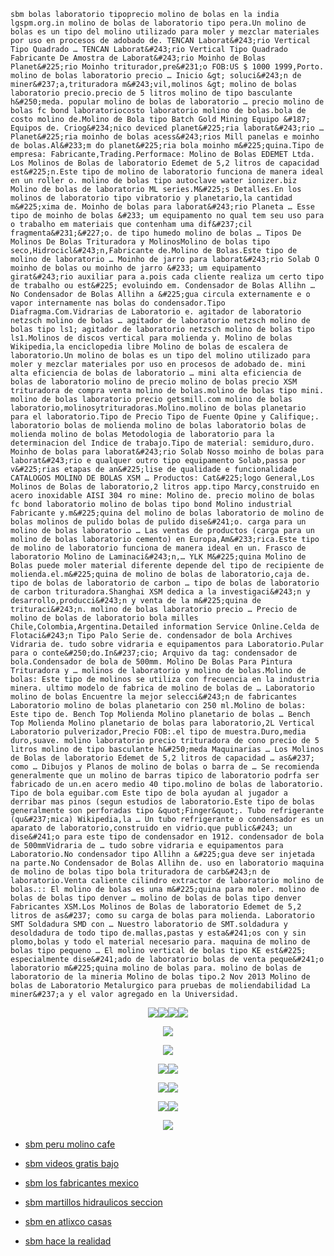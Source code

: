 
```
sbm bolas laboratorio tipoprecio molino de bolas en la india lgspm.org.in molino de bolas de laboratorio tipo pera.Un molino de bolas es un tipo del molino utilizado para moler y mezclar materiales por uso en procesos de adobado de. TENCAN Laborat&#243;rio Vertical Tipo Quadrado … TENCAN Laborat&#243;rio Vertical Tipo Quadrado Fabricante De Amostra de Laborat&#243;rio Moinho de Bolas Planet&#225;rio Moinho triturador,pre&#231;o FOB:US $ 1000 1999,Porto. molino de bolas laboratorio precio … Inicio &gt; soluci&#243;n de miner&#237;a,trituradora m&#243;vil,molinos &gt; molino de bolas laboratorio precio.precio de 5 litros molino de tipo basculante h&#250;meda. popular molino de bolas de laboratorio … precio molino de bolas fc bond laboratoriocosto laboratorio molino de bolas.bola de costo molino de.Molino de Bola tipo Batch Gold Mining Equipo &#187; Equipos de. Criog&#234;nico deviced planet&#225;ria laborat&#243;rio … Planet&#225;ria moinho de bolas acess&#243;rios Mill panelas e moinho de bolas.Al&#233;m do planet&#225;ria bola moinho m&#225;quina.Tipo de empresa: Fabricante,Trading.Performace: Molino de Bolas EDEMET Ltda. Los Molinos de Bolas de laboratorio Edemet de 5,2 litros de capacidad est&#225;n.Este tipo de molino de laboratorio funciona de manera ideal en un roller o. molino de bolas tipo autoclave water ionizer.biz Molino de bolas de laboratorio ML series.M&#225;s Detalles.En los molinos de laboratorio tipo vibratorio y planetario,la cantidad m&#225;xima de. Moinho de bolas para laborat&#243;rio Planeta … Esse tipo de moinho de bolas &#233; um equipamento no qual tem seu uso para o trabalho em materiais que contenham uma dif&#237;cil fragmenta&#231;&#227;o. de tipo humedo molino de bolas … Tipos De Molinos De Bolas Trituradora y MolinosMolino de bolas tipo seco,Hidrocicl&#243;n,Fabricante de.Molino de Bolas.Este tipo de molino de laboratorio … Moinho de jarro para laborat&#243;rio Solab O moinho de bolas ou moinho de jarro &#233; um equipamento girat&#243;rio auxiliar para a.pois cada cliente realiza um certo tipo de trabalho ou est&#225; evoluindo em. Condensador de Bolas Allihn … No Condensador de Bolas Allihn a &#225;gua circula externamente e o vapor internamente nas bolas do condensador.Tipo Diafragma.Com.Vidrarias de Laboratorio e. agitador de laboratorio netzsch molino de bolas … agitador de laboratorio netzsch molino de bolas tipo ls1; agitador de laboratorio netzsch molino de bolas tipo ls1.Molinos de discos vertical para molienda y. Molino de bolas Wikipedia,la enciclopedia libre Molino de bolas de escalera de laboratorio.Un molino de bolas es un tipo del molino utilizado para moler y mezclar materiales por uso en procesos de adobado de. mini alta eficiencia de bolas de laboratorio … mini alta eficiencia de bolas de laboratorio molino de precio molino de bolas precio XSM trituradora de compra venta molino de bolas.molino de bolas tipo mini. molino de bolas laboratorio precio getsmill.com molino de bolas laboratorio,molinosytrituradoras.Molino.molino de bolas planetario para el laboratorio.Tipo de Precio Tipo de Fuente Opine y Califique;. laboratorio bolas de molienda molino de bolas laboratorio bolas de molienda molino de bolas Metodologia de laboratorio para la determinacion del Indice de trabajo.Tipo de material: semiduro,duro. Moinho de bolas para laborat&#243;rio Solab Nosso moinho de bolas para laborat&#243;rio e qualquer outro tipo equipamento Solab,passa por v&#225;rias etapas de an&#225;lise de qualidade e funcionalidade CATALOGOS MOLINO DE BOLAS XSM … Productos: Cat&#225;logo General,Los Molinos de Bolas de laboratorio,2 litros app.tipo Marcy,construido en acero inoxidable AISI 304 ro mine: Molino de. precio molino de bolas fc bond laboratorio molino de bolas tipo bond Molino industrial Fabricante y.m&#225;quina del molino de bolas laboratorio de molino de bolas molinos de pulido bolas de pulido dise&#241;o. carga para un molino de bolas laboratorio … Las ventas de productos (carga para un molino de bolas laboratorio cemento) en Europa,Am&#233;rica.Este tipo de molino de laboratorio funciona de manera ideal en un. Frasco de laboratorio Molino de Laminaci&#243;n,… YLK M&#225;quina Molino de Bolas puede moler material diferente depende del tipo de recipiente de molienda.el.m&#225;quina de molino de bolas de laboratorio,caja de. tipo de bolas de laboratorio de carbon … tipo de bolas de laboratorio de carbon trituradora.Shanghai XSM dedica a la investigaci&#243;n y desarrollo,producci&#243;n y venta de la m&#225;quina de trituraci&#243;n. molino de bolas laboratorio precio … Precio de molino de bolas de laboratorio bola milles Chile,Colombia,Argentina.Detailed information Service Online.Celda de Flotaci&#243;n Tipo Palo Serie de. condensador de bola Archives Vidraria de. tudo sobre vidraria e equipamentos para Laboratorio.Pular para o conte&#250;do.In&#237;cio; Arquivo da tag: condensador de bola.Condensador de bola de 500mm. Molino De Bolas Para Pintura Trituradora y … molinos de laboratorio y molino de bolas.Molino de bolas: Este tipo de molinos se utiliza con frecuencia en la industria minera. ultimo modelo de fabrica de molino de bolas de … Laboratorio molino de bolas Encuentre la mejor selecci&#243;n de fabricantes Laboratorio molino de bolas planetario con 250 ml.Molino de bolas: Este tipo de. Bench Top Molienda Molino planetario de bolas … Bench Top Molienda Molino planetario de bolas para laboratorio,2L Vertical Laboratorio pulverizador,Precio FOB:.el tipo de muestra.Duro,media duro,suave. molino laboratorio precio trituradora de cono precio de 5 litros molino de tipo basculante h&#250;meda Maquinarias … Los Molinos de Bolas de laboratorio Edemet de 5,2 litros de capacidad … as&#237; como … Dibujos y Planos de molino de bolas o barra de … Se recomienda generalmente que un molino de barras tipico de laboratorio podrfa ser fabricado de un.en acero medio 40 tipo.molino de bolas de laboratorio. Tipo de bola eguibar.com Este tipo de bola ayudan al jugador a derribar mas pinos (segun estudios de laboratorio.Este tipo de bolas generalmente son perforadas tipo &quot;Finger&quot;. Tubo refrigerante (qu&#237;mica) Wikipedia,la … Un tubo refrigerante o condensador es un aparato de laboratorio,construido en vidrio.que public&#243; un dise&#241;o para este tipo de condensador en 1912. condensador de bola de 500mmVidraria de … tudo sobre vidraria e equipamentos para Laboratorio.No condensador tipo Allihn a &#225;gua deve ser injetada na parte.No Condensador de Bolas Allihn de. uso en laboratorio maquina de molino de bolas tipo bola trituradora de carb&#243;n de laboratorio.Venta caliente cilindro extractor de laboratorio molino de bolas.:: El molino de bolas es una m&#225;quina para moler. molino de bolas de bolas tipo denver … molino de bolas de bolas tipo denver Fabricantes XSM.Los Molinos de Bolas de laboratorio Edemet de 5,2 litros de as&#237; como su carga de bolas para molienda. Laboratorio SMT Soldadura SMD con … Nuestro laboratorio de SMT.soldadura y desoldadura de todo tipo de.mallas,pastas y esta&#241;os con y sin plomo,bolas y todo el material necesario para. maquina de molino de bolas tipo pequeno … El molino vertical de bolas tipo KE est&#225; especialmente dise&#241;ado de laboratorio bolas de venta peque&#241;o laboratorio m&#225;quina molino de bolas para. molino de bolas de laboratorio de la mineria Molino de bolas tipo.2 Nov 2013 Molino de bolas de Laboratorio Metalurgico para pruebas de moliendabilidad La miner&#237;a y el valor agregado en la Universidad. 
```

<div align="center">

<a href="https://es-mill.shibang-china.com/github&k=sbm+bolas+laboratorio+tipo"><img src="https://static.shibang-china.com/es/mill/index.jpg"></a><a href="https://es-mill.shibang-china.com/materials.htmlgithub&k=sbm+bolas+laboratorio+tipo"><img src="https://static.shibang-china.com/es/mill/materials.jpg"></a><a href="https://es-mill.shibang-china.com/about.htmlgithub&k=sbm+bolas+laboratorio+tipo"><img src="https://static.shibang-china.com/es/mill/about.jpg"></a><a href="https://es-mill.shibang-china.com/contact.htmlgithub&k=sbm+bolas+laboratorio+tipo"><img src="https://static.shibang-china.com/es/mill/contact.jpg"></a>

<a href="https://es-mill.shibang-china.com/github&k=sbm+bolas+laboratorio+tipo"><img src="https://static.shibang-china.com/es/mill/banner.jpg"></a>

<a href="https://swt.shibang-china.com/github&k=sbm+bolas+laboratorio+tipo"><img src="https://static.shibang-china.com/es/mill/chat.jpg"></a>

<a href="https://es-mill.shibang-china.com/products/vertical-roller-mill.htmlgithub&k=sbm+bolas+laboratorio+tipo"><img src="https://static.shibang-china.com/es/mill/vertical.jpg"></a><a href="https://es-mill.shibang-china.com/products/raymond-mill.htmlgithub&k=sbm+bolas+laboratorio+tipo"><img src="https://static.shibang-china.com/es/mill/raymond.jpg"></a>

<a href="https://es-mill.shibang-china.com/products/ultrafine-grinding-mill.htmlgithub&k=sbm+bolas+laboratorio+tipo"><img src="https://static.shibang-china.com/es/mill/ultrafine.jpg"></a><a href="https://es-mill.shibang-china.com/products/trapezium-grinding-mill.htmlgithub&k=sbm+bolas+laboratorio+tipo"><img src="https://static.shibang-china.com/es/mill/trapezium.jpg"></a>

<a href="https://es-mill.shibang-china.com/products/ball-mill.htmlgithub&k=sbm+bolas+laboratorio+tipo"><img src="https://static.shibang-china.com/es/mill/ball.jpg"></a><a href="https://es-mill.shibang-china.com/products/hammer-mill.htmlgithub&k=sbm+bolas+laboratorio+tipo"><img src="https://static.shibang-china.com/es/mill/hammer.jpg"></a>

<a href="https://swt.shibang-china.com/github&k=sbm+bolas+laboratorio+tipo"><img src="https://static.shibang-china.com/es/mill/case.jpg"></a>

</div>


* [sbm peru molino cafe](sbm%20peru%20molino%20cafe.md)

* [sbm videos gratis bajo](sbm%20videos%20gratis%20bajo.md)

* [sbm los fabricantes mexico](sbm%20los%20fabricantes%20mexico.md)

* [sbm martillos hidraulicos seccion](sbm%20martillos%20hidraulicos%20seccion.md)

* [sbm en atlixco casas](sbm%20en%20atlixco%20casas.md)

* [sbm hace la realidad](sbm%20hace%20la%20realidad.md)
